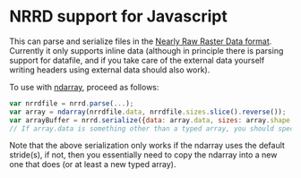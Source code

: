 NRRD support for Javascript
===========================

This can parse and serialize files in the [Nearly Raw Raster Data format](http://teem.sourceforge.net/nrrd/). Currently it only supports inline data (although in principle there is parsing support for datafile, and if you take care of the external data yourself writing headers using external data should also work).

To use with [ndarray](https://github.com/mikolalysenko/ndarray), proceed as follows:

```javascript
var nrrdfile = nrrd.parse(...);
var array = ndarray(nrrdfile.data, nrrdfile.sizes.slice().reverse());
var arrayBuffer = nrrd.serialize({data: array.data, sizes: array.shape.slice().reverse()});
// If array.data is something other than a typed array, you should specify the 'type'.
```
Note that the above serialization only works if the ndarray uses the default stride(s), if not, then you essentially need to copy the ndarray into a new one that does (or at least a new typed array).
